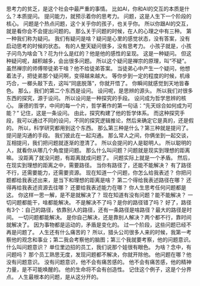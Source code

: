 思考力的贫乏，是这个社会中最严重的事情。
比如AI，你和AI的交互的本质是什么？本质提问。
提问能力，就预示着你的思考力。
问题，这是人生下一个阶段的核心。
问题是个热点问题，这个关乎你的孩子，也关乎你。
所以你跟AI的交互，就是看你会不会提出问题的。
那么关于问题的时候，在人的心理之中有三种。
第一种我们称为疑问。
我们有疑问是啥？疑问是心里的感觉状态，没有答案，没有启动思考的时候的状态。
有的人整天疑问很多，没有思考力。
小孩子就是，小孩子问鸟为啥会飞？花为什么是红的？他是他的感性的呈现。
这是一种疑问。
但这种疑问呢，越积越多，会出很多问题。
所以这个疑问是禅宗的原理，叫“不疑”。
虽然禅宗的师傅带徒弟干啥？他不给徒弟答案。
当徒弟心中产生一个疑问，他想着法子，把徒弟那个疑问啊，变得越来越大。
等你步到一定的程度的时候，机缘巧合，一榔头敲下去，这叫“同底脱落”，你就开悟了。
你瞬间就感觉到天地皆春色。
那么，我们的第二个东西是设问。
设问呢，是思辨的源头。
所以我们对很多东西的探究，源于设问。
所以设问是一种探究的手段。
设问成为哲学思辨的核心。
康德的哲学，中间的每一个片，哲学著作的第一句话：“先天综合如何成为可能？”
记住，这是一条设问。
由此，探究构建了他的哲学体系。
而这种探究手段，我可以通过不同的设问，不同的探究逻辑推论，然后来确定它是真的，还是假的。
所以，科学研究都用到这个东西。
那么第三种是什么？第三种就是提问了。
提问是沟通的手段。
我们彼此在一起沟通。
那么常人之间，你俩坐到一起交谈，互相提问，我们把问题就逐渐的澄清了。
所以会提问的人是聪明人。
所以聪明的人，就看你从哪几个角度提问题。
那么什么叫问题？问题就是现实到理想的距离嘛。
没距离了就没问题，有距离就成问题了。
问题实际上就是一个矛盾。
然后，在现实到理想的距离之中，需要路径。
当你有路径了，还能不能解决？
有了路径不行，还需要能力，还需要资源。
现在知道一个问题，你怎么给我表述？
你把问题都给我表述出来，是当下和理想的距离是啥？
第二个得给我表述路径在哪？
还得再给我表述资源去往哪？
还要给我表述能力在哪？
你人生思考任何问题都是这。
你这样一思一解，是不是就解决了？
现在知道有没有问题？能不能解决？
一切问题都能干，啥都能解决。
不是解决不了吗？是你的路径错了吗？
好了，路径有3个：自己的路径，依靠别人的路径，还有一条路径是啥路径？最大的路径是时间。
一切问题都能解决。
是你自己解决，还是靠别人解决？两个都不行，靠时间就解决了。
因为事物都是运动的，矛盾是变化的。
过一个阶段，这些问题已经不再是问题了。
人生还有什么痛苦的？
所以，猎头公司很多人来的时候，我第一考察他的观念和事业；第二我会考察他的脑图；第三个我就要考察，他的问题意识。
什么叫问题意识？
单位里边招的员工，我们说那个娃很有眼色。
为啥？念中，有问题吗？
那个员工熟思无度，发现问题都不解决，你就开除他。
他问题在哪？他没有问题意识。
没有问题意识，他不会有痛苦感的。
他不会有痛苦感，他的精神力量，是不可能唤醒的。
他的生命将不会有创造性。
记住这个例子，这是个分界点。
人生最根本的问题，是从这分开的。